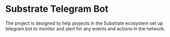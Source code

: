 # Substrate Telegram Bot

The project is designed to help projects in the Substrate ecosystem set up telegram bot to monitor and alert for any events and actions in the network.

